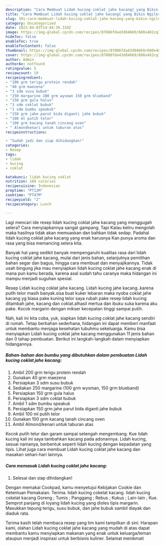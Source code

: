 ```yaml
---
description: "Cara Membuat Lidah kucing coklat jahe kacang{ yang Bikin Ngiler,  Menu Buat lebaran"
title: "Cara Membuat Lidah kucing coklat jahe kacang{ yang Bikin Ngiler,  Menu Buat lebaran"
slug: 301-cara-membuat-lidah-kucing-coklat-jahe-kacang-yang-bikin-ngiler-menu-buat-lebaran
category: Uncategorized
date: 2023-04-03T14:44:39.310Z
image: https://img-global.cpcdn.com/recipes/87086fda43d84669/680x482cq70/lidah-kucing-coklat-jahe-kacang-foto-resep-utama.jpg
hideToc: false
enableToc: true
enableTocContent: false
thumbnail: https://img-global.cpcdn.com/recipes/87086fda43d84669/680x482cq70/lidah-kucing-coklat-jahe-kacang-foto-resep-utama.jpg
cover: https://img-global.cpcdn.com/recipes/87086fda43d84669/680x482cq70/lidah-kucing-coklat-jahe-kacang-foto-resep-utama.jpg
author: Admin
authorAv: notfound
ratingvalue: 5
reviewcount: 19
recipeingredient:
- "200 grm terigu protein rendah"
- "40 grm maezena"
- "3 sdm susu bubuk"
- "250 margarine 100 grm wysman 150 grm blueband"
- "150 grm gula halus"
- "3 sdm coklat bubuk"
- "1 sdm bumbu speakuk"
- "150 grm jahe parut bida diganti jahe bubuk"
- "100 ml putih telor"
- "100 grm kacang tanah cincang oven"
- " Almondkenari untuk taburan atas"
recipeinstructions:

- "Sudah jadi dan siap dihidangkan!"
categories:
- Resep
tags:
- lidah
- kucing
- coklat

katakunci: lidah kucing coklat 
nutrition: 169 calories
recipecuisine: Indonesian
preptime: "PT12M"
cooktime: "PT47M"
recipeyield: "2"
recipecategory: Lunch

---
```



Lagi mencari ide resep lidah kucing coklat jahe kacang yang menggugah selera? Cara menyiapkannya sangat gampang. Tapi Kalau keliru mengolah maka hasilnya tidak akan memuaskan dan bahkan tidak sedap. Padahal lidah kucing coklat jahe kacang yang enak harusnya Kan punya aroma dan rasa yang bisa memancing selera kita.


Banyak hal yang sedikit banyak mempengaruhi kualitas rasa dari lidah kucing coklat jahe kacang, mulai dari jenis bahan, selanjutnya pemilihan bahan segar dan bagus, hingga cara membuat dan menyajikannya. Tidak usah bingung jika mau menyiapkan lidah kucing coklat jahe kacang enak di mana pun kamu berada, karena asal sudah tahu caranya maka hidangan ini mampu menjadi suguhan spesial.

Resep Lidah kucing coklat jahe kacang. Lidah kucing jahe kacang..karena putih telor masih banyak.sisa buat kuker lebaran maka nyoba coklat jahe kacang yg biasa pake kuning telor saya rubah pake resep lidah kucing ditambah jahe, kacang dan coklat.alhasil mertua dan ibuku suka karena aku pake. Kocok margarin dengan mikser kecepatan tinggi sampai putih.


Nah, kali ini kita coba, yuk, siapkan lidah kucing coklat jahe kacang sendiri di rumah. Tetap berbahan sederhana, hidangan ini dapat memberi manfaat untuk membantu menjaga kesehatan tubuhmu sekeluarga. Kamu bisa menyiapkan Lidah kucing coklat jahe kacang menggunakan 11 jenis bahan dan 0 tahap pembuatan. Berikut ini langkah-langkah dalam menyiapkan hidangannya.

<!--inarticleads1-->

##### Bahan-bahan dan bumbu yang dibutuhkan dalam pembuatan Lidah kucing coklat jahe kacang:

1. Ambil 200 grm terigu protein rendah
1. Gunakan 40 grm maezena
1. Persiapkan 3 sdm susu bubuk
1. Sediakan 250 margarine (100 grm wysman, 150 grm blueband)
1. Persiapkan 150 grm gula halus
1. Persiapkan 3 sdm coklat bubuk
1. Ambil 1 sdm bumbu speakuk
1. Persiapkan 150 grm jahe parut bida diganti jahe bubuk
1. Ambil 100 ml putih telor
1. Gunakan 100 grm kacang tanah cincang oven
1. Ambil  Almond/kenari untuk taburan atas


Kocok putih telur dan garam sampai setengah mengembang. Kue lidah kucing kali ini saya tambahkan kacang pada adonannya. Lidah kucing, sesuai namanya, berbentuk seperti lidah kucing dengan kepadatan yang tipis. Lihat juga cara membuat Lidah kucing coklat jahe kacang dan masakan sehari-hari lainnya. 

<!--inarticleads2-->

##### Cara memasak Lidah kucing coklat jahe kacang:


1. Selesai dan siap dihidangkan!

Dengan memakai Cookpad, kamu menyetujui Kebijakan Cookie dan Ketentuan Pemakaian. Terima. lidah kucing cokelat kacang. lidah kucing cokelat kacang Goreng ; Tumis ; Panggang ; Rebus ; Kukus ; Lain-lain ; Kue. Semprot panjang di loyang lidah kucing yang dioles tipis margarin. Masukkan tepung terigu, susu bubuk, dan jahe bubuk sambil diayak dan diaduk rata. 

Terima kasih telah membaca resep yang tim kami tampilkan di sini. Harapan kami, olahan Lidah kucing coklat jahe kacang yang mudah di atas dapat membantu kamu menyiapkan makanan yang enak untuk keluarga/teman ataupun menjadi inspirasi untuk berbisnis kuliner. Selamat menikmati
